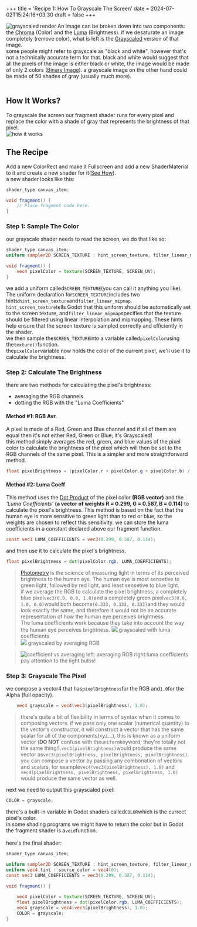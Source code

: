 +++
title = 'Recipe 1: How To Grayscale The Screen'
date = 2024-07-02T15:24:16+03:30
draft = false
+++

![grayscaled render](/grayscaling.png)
An image can be broken down into two components: the [Chroma](https://en.wikipedia.org/wiki/Chrominance) (Color) and the [Luma](https://en.wikipedia.org/wiki/Luma_(video)) (Brightness). if we desaturate an image completely (remove color), what is left is the [Grayscaled](https://en.wikipedia.org/wiki/Grayscale) version of that image. <br>
some people might refer to grayscale as "black and white", however that's not a technically accurate term for that. black and white would suggest that all the pixels of the image is either black or white, the image would be made of only 2 colors ([Binary Image](https://en.wikipedia.org/wiki/Binary_image)). a grayscale image on the other hand could be made of 50 shades of gray (usually much more).<br>
<br>
## How It Works?
To grayscale the screen our fragment shader runs for every pixel and replace the color with a shade of gray that represents the brightness of that pixel.<br>
![how it works](/how_it_works.png)
## The Recipe
Add a new ColorRect and make it Fullscreen and add a new ShaderMaterial to it and create a new shader for it([See How](./Chapters/Getting_Started/getting_started.html)).<br>
a new shader looks like this:
```glsl
shader_type canvas_item;

void fragment() {
	// Place fragment code here.
}

```
### Step 1: Sample The Color

our grayscale shader needs to read the screen, we do that like so:
```glsl
shader_type canvas_item;
uniform sampler2D SCREEN_TEXTURE : hint_screen_texture, filter_linear_mipmap;

void fragment() {
	vec4 pixelColor = texture(SCREEN_TEXTURE, SCREEN_UV);
}

```
we add a uniform called```SCREEN_TEXTURE```(you can call it anything you like).<br> 
The uniform declaration for```SCREEN_TEXTURE```includes two hints:```hint_screen_texture```and```filter_linear_mipmap```. ```hint_screen_texture```tells Godot that this uniform should be automatically set to the screen texture, and```filter_linear_mipmap```specifies that the texture should be filtered using linear interpolation and mipmapping. These hints help ensure that the screen texture is sampled correctly and efficiently in the shader.<br>
we then sample the```SCREEN_TEXTURE```into a variable called```pixelColor```using the```texture()```function.<br>
the```pixelColor```variable now holds the color of the current pixel, we'll use it to calculate the brightness.<br>
### Step 2: Calculate The Brightness
there are two methods for calculating the pixel's brightness:

- averaging the RGB channels
- dotting the RGB with the "Luma Coefficients"

#### Method #1: RGB Avr.
A pixel is made of a Red, Green and Blue channel and if all of them are equal then it's not either Red, Green or Blue; it's Grayscaled!<br> 
this method simply averages the red, green, and blue values of the pixel color to calculate the brightness of the pixel which will then be set to the RGB channels of the same pixel. This is a simpler and more straightforward method.


```glsl
float pixelBrightness = (pixelColor.r + pixelColor.g + pixelColor.b) / 3.0;

```

#### Method #2: Luma Coeff
This method uses the [Dot Product](https://en.wikipedia.org/wiki/Dot_product) of the pixel color **(RGB vector)** and the *'Luma Coefficients'* **(a vector of weights R = 0.299, G = 0.587, B = 0.114)** to calculate the pixel's brightness. This method is based on the fact that the human eye is more sensitive to green light than to red or blue, so the weights are chosen to reflect this sensitivity.
we can store the luma coefficients in a constant declared above our fragment function.
```glsl
const vec3 LUMA_COEFFICIENTS = vec3(0.299, 0.587, 0.114);
```
and then use it to calculate the pixel's brightness.
```glsl
float pixelBrightness = dot(pixelColor.rgb, LUMA_COEFFICIENTS);

```

> [Photometry](https://en.wikipedia.org/wiki/Photometry_(optics)) is the science of measuring light in terms of its perceived brightness to the human eye. The human eye is most sensetive to green light, followed by red light, and least sensetive to blue light.<br>
> if we average the RGB to calculate the pixel brightness, a completely blue pixel```vec3(0.0, 0.0, 1.0)```and a completely green pixel```vec3(0.0, 1.0, 0.0)```would both become```(0.333, 0.333, 0.333)```and they would look exactly the same, and therefore it would not be an accurate representation of how the human eye perceives brightness.<br>
> The luma coefficients work because they take into account the way the human eye perceives brightness.
> ![](/luma_grayscaled.gif)
> grayscaled with luma coefficients<br>
> ![](/RGBavr_grayscaled.gif)
> grayscaled by averaging RGB<br>

> ![coefficient vs averaging](/coefficient_vs_averaging.png)
> left: averaging RGB right:luma coefficients<br>pay attention to the light bulbs! 



### Step 3: Grayscale The Pixel

we compose a vector4 that has```pixelBrightness```for the RGB and```1.0```for the Alpha (full opacity).

```glsl
	vec4 grayscale = vec4(vec3(pixelBrightness), 1.0);
```

> there's quite a bit of flexibility in terms of syntax when it comes to composing vectors. if we pass only one scalar (numerical quantity) to the vector's constructor, it will construct a vector that has the same scalar for all of the components(xyz...), this is known as a uniform vector (**DO NOT** confuse with the```uniform```keyword; they're totally not the same thing!).```vec3(pixelBrightness)```would produce the same vector as```vec3(pixelBrightness, pixelBrightness, pixelBrightness)```.<br> you can compose a vector by passing any combonation of vectors and scalars, for example```vec4(vec3(pixelBrightness), 1.0)``` and ```vec4(pixelBrightness, pixelBrightness, pixelBrightness, 1.0)``` would produce the same vector as well. 


next we need to output this grayscaled pixel:
```glsl
COLOR = grayscale;
```
there's a built-in variable in Godot shaders called```COLOR```which is the currect pixel's color.<br>
in some shading programs we might have to return the color but in Godot the fragment shader is a```void```function.<br>
<br>
here's the final shader:
```glsl
shader_type canvas_item;

uniform sampler2D SCREEN_TEXTURE : hint_screen_texture, filter_linear_mipmap;
uniform vec4 tint : source_color = vec4(0);
const vec3 LUMA_COEFFICIENTS = vec3(0.299, 0.587, 0.114);

void fragment() {
	
	vec4 pixelColor = texture(SCREEN_TEXTURE, SCREEN_UV);
	float pixelBrightness = dot(pixelColor.rgb, LUMA_COEFFICIENTS);
	vec4 grayscale = vec4(vec3(pixelBrightness), 1.0);
	COLOR = grayscale;
}


```
